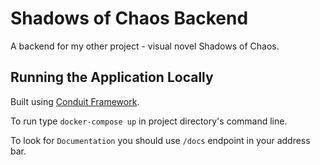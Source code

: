 # Shadows of Chaos Backend

A backend for my other project - visual novel Shadows of Chaos.


## Running the Application Locally

Built using [Conduit Framework](https://conduit.io).

To run type `docker-compose up` in project directory's command line.

To look for `Documentation` you should use `/docs` endpoint in your address bar.